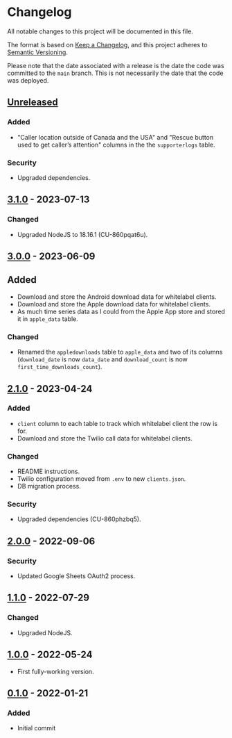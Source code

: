# Changelog

All notable changes to this project will be documented in this file.

The format is based on [Keep a Changelog](https://keepachangelog.com/en/1.0.0/),
and this project adheres to [Semantic Versioning](https://semver.org/spec/v2.0.0.html).

Please note that the date associated with a release is the date the code
was committed to the `main` branch. This is not necessarily the date that
the code was deployed.

## [Unreleased]

### Added

- "Caller location outside of Canada and the USA" and "Rescue button used to get caller’s attention" columns in the the `supporterlogs` table.

### Security

- Upgraded dependencies.

## [3.1.0] - 2023-07-13

### Changed

- Upgraded NodeJS to 18.16.1 (CU-860pqat6u).

## [3.0.0] - 2023-06-09

## Added

- Download and store the Android download data for whitelabel clients.
- Download and store the Apple download data for whitelabel clients.
- As much time series data as I could from the Apple App store and stored it in `apple_data` table.

### Changed

- Renamed the `appledownloads` table to `apple_data` and two of its columns (`download_date` is now `data_date` and `download_count` is now `first_time_downloads_count`).

## [2.1.0] - 2023-04-24

### Added

- `client` column to each table to track which whitelabel client the row is for.
- Download and store the Twilio call data for whitelabel clients.

### Changed

- README instructions.
- Twilio configuration moved from `.env` to new `clients.json`.
- DB migration process.

### Security

- Upgraded dependencies (CU-860phzbq5).

## [2.0.0] - 2022-09-06

### Security

- Updated Google Sheets OAuth2 process.

## [1.1.0] - 2022-07-29

### Changed

- Upgraded NodeJS.

## [1.0.0] - 2022-05-24

- First fully-working version.

## [0.1.0] - 2022-01-21

### Added

- Initial commit

[unreleased]: https://github.com/bravetechnologycoop/brave-app-reporting/compare/v3.1.0...HEAD
[3.1.0]: https://github.com/bravetechnologycoop/brave-app-reporting/compare/v3.0.0...v3.1.0
[3.0.0]: https://github.com/bravetechnologycoop/brave-app-reporting/compare/v2.1.0...v3.0.0
[2.1.0]: https://github.com/bravetechnologycoop/brave-app-reporting/compare/v2.0.0...v2.1.0
[2.0.0]: https://github.com/bravetechnologycoop/brave-app-reporting/compare/v1.1.0...v2.0.0
[1.1.0]: https://github.com/bravetechnologycoop/brave-app-reporting/compare/v1.0.0...v1.1.0
[1.0.0]: https://github.com/bravetechnologycoop/brave-app-reporting/compare/v0.1.0...v1.0.0
[0.1.0]: https://github.com/bravetechnologycoop/brave-app-reporting/releases/tag/v0.1.0
